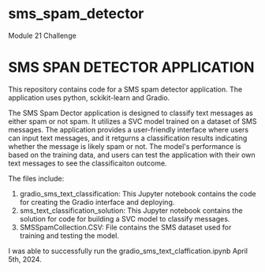 # sms_spam_detector
Module 21 Challenge

# SMS SPAN DETECTOR APPLICATION
This repository contains code for a SMS spam detector application.  The application uses python, sckikit-learn and Gradio.

The SMS Spam Dector application is designed to classify text messages as either spam or not spam.  It utilizes a SVC model
trained on a dataset of SMS messages.  The application provides a user-friendly interface where users can input text 
messages, and it retgurns a classification results indicating whether the message is likely spam or not.
The model's performance is based on the training data, and users can test the application with their own text 
messages to see the classificaiton outcome.

The files include:
1. gradio_sms_text_classification:  This Jupyter notebook contains the code for creating the Gradio interface and deploying.
2. sms_text_classification_solution:  This Jupyter notebook contains the solution for code for building a SVC model to classify messages.
3. SMSSpamCollection.CSV:  File contains the SMS dataset used for training and testing the model.

I was able to successfully run the gradio_sms_text_claffication.ipynb April 5th, 2024.

